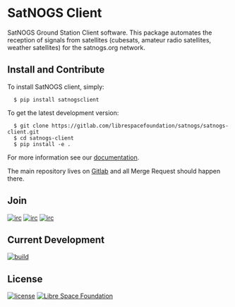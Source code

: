 # SatNOGS Client

SatNOGS Ground Station Client software. This package automates the reception of signals from satellites (cubesats, amateur radio satellites, weather satellites) for the satnogs.org network.

## Install and Contribute
To install SatNOGS client, simply:

```
  $ pip install satnogsclient
```

To get the latest development version:

```
  $ git clone https://gitlab.com/librespacefoundation/satnogs/satnogs-client.git
  $ cd satnogs-client
  $ pip install -e .
```

For more information see our [documentation](http://docs.satnogs.org/en/stable/satnogs-client/doc/index.html).

The main repository lives on [Gitlab](https://gitlab.com/librespacefoundation/satnogs/satnogs-client) and all Merge Request should happen there.

## Join

[![irc](https://img.shields.io/badge/Matrix-%23satnogs:matrix.org-blue.svg)](https://riot.im/app/#/room/#satnogs:matrix.org)
[![irc](https://img.shields.io/badge/IRC-%23satnogs%20on%20freenode-blue.svg)](https://webchat.freenode.net/?channels=satnogs)
[![irc](https://img.shields.io/badge/forum-discourse-blue.svg)](https://community.libre.space/c/satnogs)

## Current Development

[![build](https://gitlab.com/librespacefoundation/satnogs/satnogs-client/badges/master/build.svg)](https://gitlab.com/librespacefoundation/satnogs/satnogs-client/commits/master)

## License

[![license](https://img.shields.io/badge/license-AGPL%203.0-6672D8.svg)](LICENSE)
[![Libre Space Foundation](https://img.shields.io/badge/%C2%A9%202014--2018-Libre%20Space%20Foundation-6672D8.svg)](https://librespacefoundation.org/)

